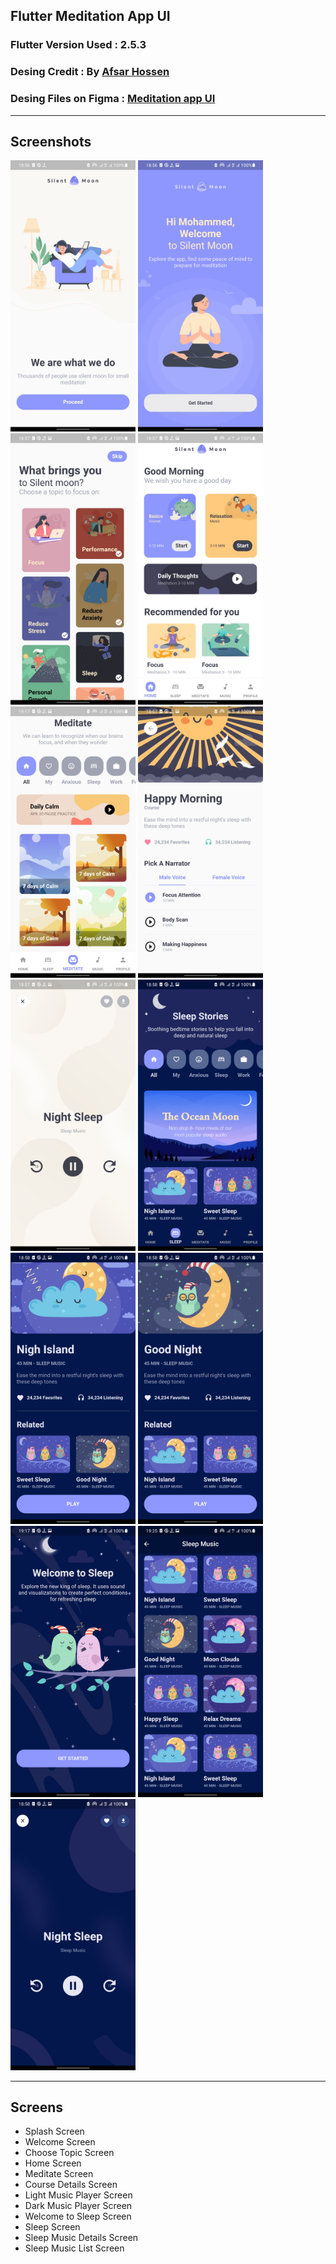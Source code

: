 
Flutter Meditation App UI  
-------------  
  
### Flutter Version Used : 2.5.3 
### Desing Credit : By  [Afsar Hossen](https://www.linkedin.com/in/afsar-shuvo/)  
### Desing Files on Figma : [Meditation app UI](https://www.figma.com/community/file/882888114457713282)  
  
-------------  

## Screenshots  

<p float="left">
  <img src="screenshots/1.jpg" width="200" />
  <img src="screenshots/2.jpg" width="200" />
  <img src="screenshots/3.jpg" width="200" />
  <img src="screenshots/4.jpg" width="200" />
  <img src="screenshots/11.jpg" width="200" />
  <img src="screenshots/5.jpg" width="200" />
  <img src="screenshots/6.jpg" width="200" />
  <img src="screenshots/7.jpg" width="200" />
  <img src="screenshots/8.jpg" width="200" />
  <img src="screenshots/9.jpg" width="200" />
  <img src="screenshots/12.jpg" width="200" />
  <img src="screenshots/13.jpg" width="200" />
  <img src="screenshots/10.jpg" width="200" />
</p>

-------------  

## Screens  
- Splash Screen  
- Welcome Screen  
- Choose Topic Screen 
- Home Screen
- Meditate Screen
- Course Details Screen  
- Light Music Player Screen
- Dark Music Player Screen
- Welcome to Sleep Screen
- Sleep Screen 
- Sleep Music Details Screen
- Sleep Music List Screen
